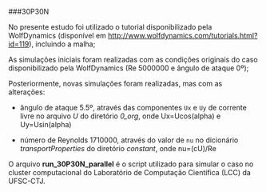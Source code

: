 ###30P30N

No presente estudo foi utilizado o tutorial disponibilizado pela WolfDynamics (disponível em http://www.wolfdynamics.com/tutorials.html?id=119), incluindo a malha;

As simulações iniciais foram realizadas com as condições originais do caso disponibilizado pela WolfDynamics (Re 5000000 e ângulo de ataque 0º);

Posteriormente, novas simulações foram realizadas, mas com as alterações:

   - ângulo de ataque 5.5º, através das componentes `Ux` e `Uy` de corrente livre no arquivo *U* do diretório *0_org*, onde Ux=Ucos(alpha) e Uy=Usin(alpha)
 
   - número de Reynolds 1710000, através do valor de `nu` no dicionário *transportProperties* do diretório *constant*, onde nu=(cU)/Re
    
O arquivo **run_30P30N_parallel** é o script utilizado para simular o caso no cluster computacional do Laboratório de Computação Científica (LCC) da UFSC-CTJ.
